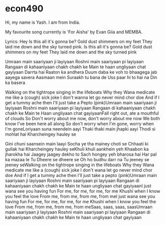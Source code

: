 # econ490

Hi, my name is Yash. I am from India. 

My favourite song currently is 'For Aisha' by Evan Giia and MEMBA. 

Lyrics: 
Hey Is this all it's gonna be? Gold dust shimmers on my feet
They laid me down and the sky turned pink.
Is this all it's gonna be?
Gold dust shimmers on my feet
They laid me down and the sky turned pink

Umraan main saariyaan ji layiyaan
Roshni main saariyaan pi layiyaan
Rangaan di kahaaniyaan chakh chakh ke
Main te haan ungliyaan chat gayiyaan
Darrta hai Raaton ka andhera
Duum daba ke voh to bhaagega jab aayega savera
Aasmaan mein Suraakh tu bana de
Uss paar hi to hai na Din ka basera

Walking on the tightrope singing in the lifeboats
Why they Wana medicate me like a (cough) sick joke
I don't wanna let go never mind chor doe
And if I get a tummy ache then I'll just take a Pepto (pink)Umraan main saariyaan ji layiyaan
Roshni main saariyaan pi layiyaan
Rangaan di kahaaniyaan chakh chakh ke
Main te Haan ungliyaan chat gayiyaanFall right out, ate a mouthful of clouds
So Don't worry about me now, don't worry about me now
We both know I've been here all along
So don't worry when I'm gone, worry when I'm goneLoriyaan suna neendein aayi
Thaki thaki main jhapki aayi
Thodi si mohlat hai
Kharcheingey hauley se

Gini chuni saansein main laayi
Socha ye tha mainey choti se
Chhaati ki gullak hai
Kharcheingey hauley seKhuli khuli aankhein yeh
Khaabon ka jharokha hai
Jaagey jaagey dekho to
Sach hongey yeh bharosa hai
Har pal ka mazaa le
Tu Dheere se dheere se
Oh ho budhu darr na
Tu jeeney se jeeney seWalking on the tightrope singing in the lifeboats
Why they Wana medicate me like a (cough) sick joke
I don't wana let go never mind chor doe
And if I get a tummy ache then I'll just take a pepto (pink)Umraan main saariyaan ji layiyaan
Roshni main saariyaan pi layiyaan
Rangaan di kahaaniyaan chakh chakh ke
Main te haan ungliyaan chat gayiyaanI just wana see you having fun
For me, for me, for me, for me
Khushi when I know you feel the love
From me, from me, from me, from meI just wana see you having fun
For me, for me, for me, for me
Khushi when I know you feel the love
From me, from me, from me, from meSaas, saas, saas, saasUmraan main saariyaan ji layiyaan
Roshni main saariyaan pi layiyaan
Rangaan di kahaaniyaan chakh chakh ke
Main te haan ungliyaan chat gayiyaan


